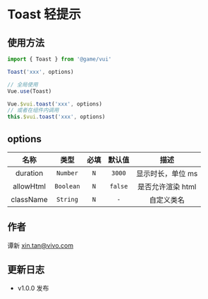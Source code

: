 # Toast 轻提示

## 使用方法

```js
import { Toast } from '@game/vui'

Toast('xxx', options)

// 全局使用
Vue.use(Toast)

Vue.$vui.toast('xxx', options)
// 或者在组件内调用
this.$vui.toast('xxx', options)
```

## options

|   名称    |   类型    | 必填 | 默认值  |       描述        |
| :-------: | :-------: | :--: | :-----: | :---------------: |
| duration  | `Number`  | `N`  | `3000`  | 显示时长，单位 ms |
| allowHtml | `Boolean` | `N`  | `false` | 是否允许渲染 html |
| className | `String`  | `N`  |   `-`   |    自定义类名     |

## 作者

谭新 <xin.tan@vivo.com>

## 更新日志

- v1.0.0 发布
